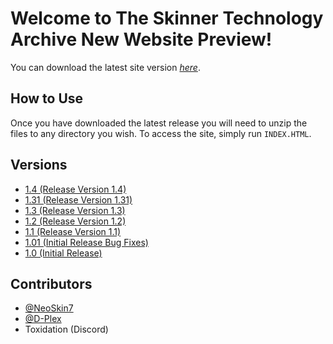 # Welcome to The Skinner Technology Archive New Website Preview!

You can download the latest site version _[here](https://github.com/NeoSkin7/STAWebsite/releases/)_.

## How to Use

Once you have downloaded the latest release you will need to unzip the files to any directory you wish.
To access the site, simply run `INDEX.HTML`.

## Versions

* [1.4 (Release Version 1.4)](https://github.com/NeoSkin7/STAWebsite/releases/tag/1.4/)
* [1.31 (Release Version 1.31)](https://github.com/NeoSkin7/STAWebsite/releases/tag/1.31/)
* [1.3 (Release Version 1.3)](https://github.com/NeoSkin7/STAWebsite/releases/tag/1.3/)
* [1.2 (Release Version 1.2)](https://github.com/NeoSkin7/STAWebsite/releases/tag/1.2/)
* [1.1 (Release Version 1.1)](https://github.com/NeoSkin7/STAWebsite/releases/tag/1.1/)
* [1.01 (Initial Release Bug Fixes)](https://github.com/NeoSkin7/STAWebsite/releases/tag/1.01/)
* [1.0 (Initial Release)](https://github.com/NeoSkin7/STAWebsite/releases/tag/1.0/)

## Contributors

* [@NeoSkin7](https://github.com/NeoSkin7/)
* [@D-Plex](https://github.com/D-Plex)
* Toxidation (Discord)
